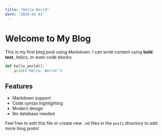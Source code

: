 ```yaml
---
title: "Hello World"
date: "2024-01-01"
---
```


# Welcome to My Blog

This is my first blog post using Markdown. I can write content using **bold text**, *italics*, or even code blocks:

```python
def hello_world():
    print("Hello, World!")
```

## Features

- Markdown support
- Code syntax highlighting
- Modern design
- No database needed

Feel free to edit this file or create new `.md` files in the `posts` directory to add more blog posts! 